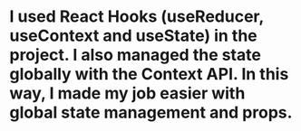 ﻿# I used React Hooks (useReducer, useContext and useState) in the project. I also managed the state globally with the Context API. In this way, I made my job easier with global state management and props.
